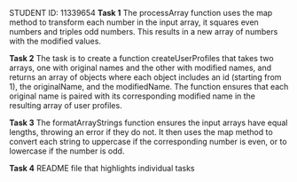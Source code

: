 STUDENT ID: 11339654
**Task 1**
The processArray function uses the map method to transform each number in the input array, it squares even numbers and triples odd numbers. This results in a new array of numbers with the modified values.

**Task 2**
The task is to create a function createUserProfiles that takes two arrays, one with original names and the other with modified names, and returns an array of objects where each object includes an id (starting from 1), the originalName, and the modifiedName. The function ensures that each original name is paired with its corresponding modified name in the resulting array of user profiles.

**Task 3**
The formatArrayStrings function ensures the input arrays have equal lengths, throwing an error if they do not. It then uses the map method to convert each string to uppercase if the corresponding number is even, or to lowercase if the number is odd.

**Task 4**
README file that highlights individual tasks







